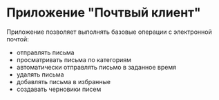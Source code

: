 # Приложение "Почтвый клиент"
Приложение позволяет выполнять базовые операции с электронной почтой:
* отправлять письма
* просматривать письма по категориям
* автоматически отправлять письмо в заданное время
* удалять письма
* добавлять письма в избранные
* создавать черновики писем